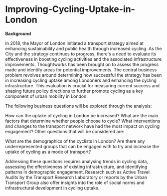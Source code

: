 # Improving-Cycling-Uptake-in-London

**Background**

In 2018, the Mayor of London initiated a transport strategy aimed at enhancing sustainability and public health through increased cycling. As the City and the strategy continues to progress, there's a need to evaluate its effectiveness in boosting cycling activities and the associated infrastructure improvements. Thoughtworks has been brought on to assess the progress made and identify areas for potential improvements. The central business problem revolves around determining how successful the strategy has been in increasing cycling uptake among Londoners and enhancing the cycling infrastructure. This evaluation is crucial for measuring current success and shaping future policy directions to further promote cycling as a key component of urban mobility in London.

The following business questions will be explored through the analysis:

How can the uptake of cycling in London be increased?
What are the main factors that determine whether people choose to cycle?
What interventions and changes to the transport network have had the most impact on cycling engagement?
Other questions that will be considered are:

What are the demographics of the cyclists in London?
Are there any underrepresented groups that can be engaged with to try and increase the uptake of cycling as a mode of transport?

Addressing these questions requires analysing trends in cycling data, assessing the effectiveness of existing infrastructure, and identifying patterns in demographic engagement. Research such as Active Travel Audits by the Transport Research Laboratory or reports by the Urban Transport Group also offer insights into the role of social norms and infrastructural development in cycling uptake.
